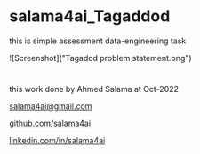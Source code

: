 # salama4ai_Tagaddod
this is simple assessment data-engineering task

![Screenshot]("Tagadod problem statement.png")

#
this work done by Ahmed Salama at Oct-2022

salama4ai@gmail.com

[github.com/salama4ai](https://www.github.com/salama4ai/)

[linkedin.com/in/salama4ai](https://www.linkedin.com/in/salama4ai/)

